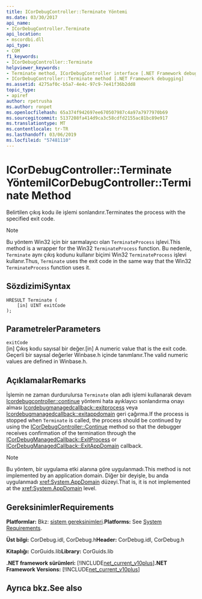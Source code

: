 ```yaml
---
title: ICorDebugController::Terminate Yöntemi
ms.date: 03/30/2017
api_name:
- ICorDebugController.Terminate
api_location:
- mscordbi.dll
api_type:
- COM
f1_keywords:
- ICorDebugController::Terminate
helpviewer_keywords:
- Terminate method, ICorDebugController interface [.NET Framework debugging]
- ICorDebugController::Terminate method [.NET Framework debugging]
ms.assetid: 4275af0c-b5a7-4e4c-97c9-7e41f36b2dd8
topic_type:
- apiref
author: rpetrusha
ms.author: ronpet
ms.openlocfilehash: 65a374f942697ee670507987c4a97a7977970b69
ms.sourcegitcommit: 5137208fa414d9ca3c58cdfd2155ac81bc89e917
ms.translationtype: MT
ms.contentlocale: tr-TR
ms.lasthandoff: 03/06/2019
ms.locfileid: "57481110"
---
```

# <a name="icordebugcontrollerterminate-method"></a><span data-ttu-id="1238f-102">ICorDebugController::Terminate Yöntemi</span><span class="sxs-lookup"><span data-stu-id="1238f-102">ICorDebugController::Terminate Method</span></span>
<span data-ttu-id="1238f-103">Belirtilen çıkış kodu ile işlemi sonlandırır.</span><span class="sxs-lookup"><span data-stu-id="1238f-103">Terminates the process with the specified exit code.</span></span>  
  
> [!NOTE]
>  <span data-ttu-id="1238f-104">Bu yöntem Win32 için bir sarmalayıcı olan `TerminateProcess` işlevi.</span><span class="sxs-lookup"><span data-stu-id="1238f-104">This method is a wrapper for the Win32 `TerminateProcess` function.</span></span> <span data-ttu-id="1238f-105">Bu nedenle, `Terminate` aynı çıkış kodunu kullanır biçimi Win32 `TerminateProcess` işlevi kullanır.</span><span class="sxs-lookup"><span data-stu-id="1238f-105">Thus, `Terminate` uses the exit code in the same way that the Win32 `TerminateProcess` function uses it.</span></span>  
  
## <a name="syntax"></a><span data-ttu-id="1238f-106">Sözdizimi</span><span class="sxs-lookup"><span data-stu-id="1238f-106">Syntax</span></span>  
  
```  
HRESULT Terminate (  
    [in] UINT exitCode  
);  
```  
  
## <a name="parameters"></a><span data-ttu-id="1238f-107">Parametreler</span><span class="sxs-lookup"><span data-stu-id="1238f-107">Parameters</span></span>  
 `exitCode`  
 <span data-ttu-id="1238f-108">[in] Çıkış kodu sayısal bir değer.</span><span class="sxs-lookup"><span data-stu-id="1238f-108">[in] A numeric value that is the exit code.</span></span> <span data-ttu-id="1238f-109">Geçerli bir sayısal değerler Winbase.h içinde tanımlanır.</span><span class="sxs-lookup"><span data-stu-id="1238f-109">The valid numeric values are defined in Winbase.h.</span></span>  
  
## <a name="remarks"></a><span data-ttu-id="1238f-110">Açıklamalar</span><span class="sxs-lookup"><span data-stu-id="1238f-110">Remarks</span></span>  
 <span data-ttu-id="1238f-111">İşlemin ne zaman durdurulursa `Terminate` olan adlı işlemi kullanarak devam [Icordebugcontroller::continue](../../../../docs/framework/unmanaged-api/debugging/icordebugcontroller-continue-method.md) yöntemi hata ayıklayıcı sonlandırma onayı alması [ Icordebugmanagedcallback::exitprocess](../../../../docs/framework/unmanaged-api/debugging/icordebugmanagedcallback-exitprocess-method.md) veya [Icordebugmanagedcallback::exitappdomain](../../../../docs/framework/unmanaged-api/debugging/icordebugmanagedcallback-exitappdomain-method.md) geri çağırma.</span><span class="sxs-lookup"><span data-stu-id="1238f-111">If the process is stopped when `Terminate` is called, the process should be continued by using the [ICorDebugController::Continue](../../../../docs/framework/unmanaged-api/debugging/icordebugcontroller-continue-method.md) method so that the debugger receives confirmation of the termination through the [ICorDebugManagedCallback::ExitProcess](../../../../docs/framework/unmanaged-api/debugging/icordebugmanagedcallback-exitprocess-method.md) or [ICorDebugManagedCallback::ExitAppDomain](../../../../docs/framework/unmanaged-api/debugging/icordebugmanagedcallback-exitappdomain-method.md) callback.</span></span>  
  
> [!NOTE]
>  <span data-ttu-id="1238f-112">Bu yöntem, bir uygulama etki alanına göre uygulanmadı.</span><span class="sxs-lookup"><span data-stu-id="1238f-112">This method is not implemented by an application domain.</span></span> <span data-ttu-id="1238f-113">Diğer bir deyişle, bu anda uygulanmadı <xref:System.AppDomain> düzeyi.</span><span class="sxs-lookup"><span data-stu-id="1238f-113">That is, it is not implemented at the <xref:System.AppDomain> level.</span></span>  
  
## <a name="requirements"></a><span data-ttu-id="1238f-114">Gereksinimler</span><span class="sxs-lookup"><span data-stu-id="1238f-114">Requirements</span></span>  
 <span data-ttu-id="1238f-115">**Platformlar:** Bkz: [sistem gereksinimleri](../../../../docs/framework/get-started/system-requirements.md).</span><span class="sxs-lookup"><span data-stu-id="1238f-115">**Platforms:** See [System Requirements](../../../../docs/framework/get-started/system-requirements.md).</span></span>  
  
 <span data-ttu-id="1238f-116">**Üst bilgi:** CorDebug.idl, CorDebug.h</span><span class="sxs-lookup"><span data-stu-id="1238f-116">**Header:** CorDebug.idl, CorDebug.h</span></span>  
  
 <span data-ttu-id="1238f-117">**Kitaplığı:** CorGuids.lib</span><span class="sxs-lookup"><span data-stu-id="1238f-117">**Library:** CorGuids.lib</span></span>  
  
 <span data-ttu-id="1238f-118">**.NET framework sürümleri:** [!INCLUDE[net_current_v10plus](../../../../includes/net-current-v10plus-md.md)]</span><span class="sxs-lookup"><span data-stu-id="1238f-118">**.NET Framework Versions:** [!INCLUDE[net_current_v10plus](../../../../includes/net-current-v10plus-md.md)]</span></span>  
  
## <a name="see-also"></a><span data-ttu-id="1238f-119">Ayrıca bkz.</span><span class="sxs-lookup"><span data-stu-id="1238f-119">See also</span></span>

